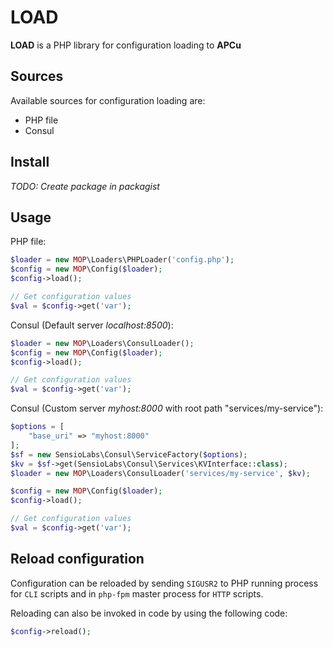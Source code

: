 # LOAD

**LOAD** is a PHP library for configuration loading to **APCu**

## Sources

Available sources for configuration loading are:

- PHP file
- Consul

## Install

*TODO: Create package in packagist*

## Usage

PHP file:

```php
$loader = new MOP\Loaders\PHPLoader('config.php');
$config = new MOP\Config($loader);
$config->load();

// Get configuration values
$val = $config->get('var');
```

Consul (Default server *localhost:8500*):

```php
$loader = new MOP\Loaders\ConsulLoader();
$config = new MOP\Config($loader);
$config->load();

// Get configuration values
$val = $config->get('var');
```

Consul (Custom server *myhost:8000* with root path "services/my-service"):

```php
$options = [
    "base_uri" => "myhost:8000"
];
$sf = new SensioLabs\Consul\ServiceFactory($options);
$kv = $sf->get(SensioLabs\Consul\Services\KVInterface::class);
$loader = new MOP\Loaders\ConsulLoader('services/my-service', $kv);

$config = new MOP\Config($loader);
$config->load();

// Get configuration values
$val = $config->get('var');
```

## Reload configuration

Configuration can be reloaded by sending `SIGUSR2` to PHP running process for `CLI` scripts and in `php-fpm` master process for  `HTTP` scripts.

Reloading can also be invoked in code by using the following code:

```php
$config->reload();
```
